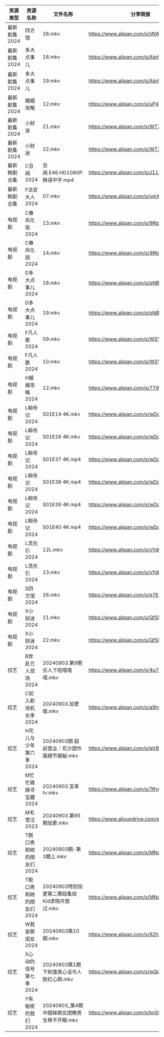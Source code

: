 | 资源类型     | 资源名称           | 文件名称                           | 分享链接                                      | 更新时间                |
| -------- | -------------- | ------------------------------ | ----------------------------------------- | ------------------- |
| 最新剧集2024 | 四方馆            | 26.mkv                         | https://www.alipan.com/s/jjNWr2hoDP7      | 2024-09-03 19:10:37 |
| 最新剧集2024 | 多大点事儿          | 18.mkv                         | https://www.alipan.com/s/Ajpj9rPsxuQ      | 2024-09-03 19:10:40 |
| 最新剧集2024 | 多大点事儿          | 19.mkv                         | https://www.alipan.com/s/Ajpj9rPsxuQ      | 2024-09-03 19:10:39 |
| 最新剧集2024 | 婚姻攻略           | 12.mkv                         | https://www.alipan.com/s/uP4AwdnsAg2      | 2024-09-03 19:10:42 |
| 最新剧集2024 | 小财迷            | 21.mkv                         | https://www.alipan.com/s/WT7GYCT6ddM      | 2024-09-03 14:10:33 |
| 最新剧集2024 | 小财迷            | 22.mkv                         | https://www.alipan.com/s/WT7GYCT6ddM      | 2024-09-03 14:10:33 |
| 最新韩剧合集   | C丑闻2024        | 丑闻.E46.HD1080P.韩语中字.mp4        | https://www.alipan.com/s/J114XwZcFVg      | 2024-09-03 16:09:30 |
| 最新韩剧合集   | F法官大人2024      | 07.mkv                         | https://www.alipan.com/s/vmXEwsv83mq      | 2024-09-03 00:05:46 |
| 电视剧      | C春风化雨2024      | 13.mkv                         | https://www.alipan.com/s/9RtpeHmcLWc      | 2024-09-03 20:05:21 |
| 电视剧      | C春风化雨2024      | 14.mkv                         | https://www.alipan.com/s/9RtpeHmcLWc      | 2024-09-03 20:05:21 |
| 电视剧      | D多大点事儿2024     | 18.mkv                         | https://www.alipan.com/s/pNBiwfKUf9a      | 2024-09-03 19:05:26 |
| 电视剧      | D多大点事儿2024     | 19.mkv                         | https://www.alipan.com/s/pNBiwfKUf9a      | 2024-09-03 19:05:25 |
| 电视剧      | F凡人歌2024       | 09.mkv                         | https://www.alipan.com/s/WSYnyhtpFQc      | 2024-09-03 20:05:34 |
| 电视剧      | F凡人歌2024       | 10.mkv                         | https://www.alipan.com/s/WSYnyhtpFQc      | 2024-09-03 20:05:34 |
| 电视剧      | H婚姻攻略2024      | 12.mkv                         | https://www.alipan.com/s/779CvFTjhiF      | 2024-09-03 19:05:57 |
| 电视剧      | L柳舟记2024       | S01E14 4K.mkv                  | https://www.alipan.com/s/wDdCknHUD6o      | 2024-09-03 00:06:18 |
| 电视剧      | L柳舟记2024       | S01E26 4K.mkv                  | https://www.alipan.com/s/wDdCknHUD6o      | 2024-09-03 00:06:17 |
| 电视剧      | L柳舟记2024       | S01E37 4K.mp4                  | https://www.alipan.com/s/wDdCknHUD6o      | 2024-09-03 00:06:17 |
| 电视剧      | L柳舟记2024       | S01E38 4K.mp4                  | https://www.alipan.com/s/wDdCknHUD6o      | 2024-09-03 00:06:16 |
| 电视剧      | L柳舟记2024       | S01E39 4K.mp4                  | https://www.alipan.com/s/wDdCknHUD6o      | 2024-09-03 00:06:16 |
| 电视剧      | L柳舟记2024       | S01E40 4K.mp4                  | https://www.alipan.com/s/wDdCknHUD6o      | 2024-09-03 00:06:16 |
| 电视剧      | L流光引2024       | 12L.mkv                        | https://www.alipan.com/s/vYdikVh5BuN      | 2024-09-03 19:06:20 |
| 电视剧      | L流光引2024       | 13.mkv                         | https://www.alipan.com/s/vYdikVh5BuN      | 2024-09-03 19:06:19 |
| 电视剧      | S四方馆2024       | 26.mkv                         | https://www.alipan.com/s/e7EuyRadZps      | 2024-09-03 19:06:49 |
| 电视剧      | X小财迷2024       | 21.mkv                         | https://www.alipan.com/s/QfSUm3N2tfB      | 2024-09-03 14:07:00 |
| 电视剧      | X小财迷2024       | 22.mkv                         | https://www.alipan.com/s/QfSUm3N2tfB      | 2024-09-03 14:06:59 |
| 综艺       | B奔赴万人现场2024    | 20240903.第9期乐人下班嘻嘻嘻.mkv        | https://www.alipan.com/s/4u7m3VMcqux      | 2024-09-03 14:07:27 |
| 综艺       | C初入职场机长季2024   | 20240903.加更版.mkv               | https://www.alipan.com/s/a9hmC3o2B18      | 2024-09-03 14:07:30 |
| 综艺       | H花儿与少年第六季2024  | 20240903期 超前营业：花少团作画细节揭秘.mkv   | https://www.alipan.com/s/etrBePtYsJ7      | 2024-09-03 14:07:48 |
| 综艺       | M忙忙碌碌寻宝藏2024   | 20240903.宝来tv.mkv              | https://www.alipan.com/s/TtfyudAgS8v      | 2024-09-03 14:08:06 |
| 综艺       | M毛雪汪2023       | 20240903.第95期加更.mkv            | https://www.aliyundrive.com/s/asPqfgPRqAg | 2024-09-03 14:08:10 |
| 综艺       | T脱口秀和她的朋友们2024 | 20240903期-第3期上.mkv             | https://www.alipan.com/s/MNa2s9FkJzL      | 2024-09-03 20:09:12 |
| 综艺       | T脱口秀和她的朋友们2024 | 20240903特别加更第二赛段集结Kid求晓卉放过.mkv | https://www.alipan.com/s/MNa2s9FkJzL      | 2024-09-03 19:09:08 |
| 综艺       | W我家那闺女2024     | 20240903第10期.mkv               | https://www.alipan.com/s/6Zh3yAep1kC      | 2024-09-03 14:09:15 |
| 综艺       | X心动的信号第七季2024  | 20240903第1期下刺激真心话令人脸红心跳.mkv    | https://www.alipan.com/s/wQqfQxMS8Sx      | 2024-09-03 19:09:31 |
| 综艺       | Y有秘密的我们2024    | 20240903_第4期中甜妹跳女团舞男生移不开眼.mkv  | https://www.alipan.com/s/knSE43DBBa6      | 2024-09-03 14:09:30 |
